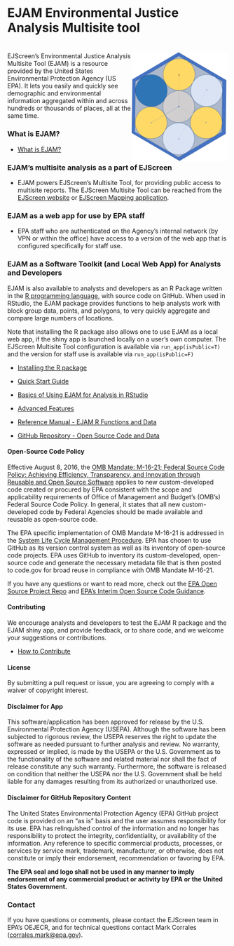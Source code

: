 EJAM Environmental Justice Analysis Multisite tool
================

# <img src="man/figures/favicon.png" align="right" width="220px"/>

<!-- README.md is generated from README.Rmd. Please edit Rmd not md  -->
<!-- badges: start -->
<!-- or we could comment out the badge 
&#10;[![Lifecycle: experimental](https://img.shields.io/badge/lifecycle-experimental-orange.svg)](https://lifecycle.r-lib.org/articles/stages.html#experimental)
 -->
<!-- badges: end -->

EJScreen’s Environmental Justice Analysis Multisite Tool (EJAM) is a
resource provided by the United States Environmental Protection Agency
(US EPA). It lets you easily and quickly see demographic and
environmental information aggregated within and across hundreds or
thousands of places, all at the same time.

### What is EJAM?

- [What is EJAM?](https://usepa.github.io/EJAM/articles/0_whatis.html)

### EJAM’s multisite analysis as a part of EJScreen

- EJAM powers EJScreen’s Multisite Tool, for providing public access to
  multisite reports. The EJScreen Multisite Tool can be reached from the
  [EJScreen website](https://www.epa.gov/ejscreen) or [EJScreen Mapping
  application](https://ejscreen.epa.gov/mapper/).

### EJAM as a web app for use by EPA staff

- EPA staff who are authenticated on the Agency’s internal network (by
  VPN or within the office) have access to a version of the web app that
  is configured specifically for staff use.

### EJAM as a Software Toolkit (and Local Web App) for Analysts and Developers

EJAM is also available to analysts and developers as an R Package
written in the [R programming language](https://www.r-project.org/),
with source code on GitHub. When used in RStudio, the EJAM package
provides functions to help analysts work with block group data, points,
and polygons, to very quickly aggregate and compare large numbers of
locations.

Note that installing the R package also allows one to use EJAM as a
local web app, if the shiny app is launched locally on a user’s own
computer. The EJScreen Multisite Tool configuration is available via
`run_app(isPublic=T)` and the version for staff use is available via
`run_app(isPublic=F)`

- [Installing the R
  package](https://usepa.github.io/EJAM/articles/1_installing.html)

- [Quick Start
  Guide](https://usepa.github.io/EJAM/articles/2_quickstart.html)

- [Basics of Using EJAM for Analysis in
  RStudio](https://usepa.github.io/EJAM/articles/3_analyzing.html)

- [Advanced
  Features](https://usepa.github.io/EJAM/articles/4_advanced.html)

- [Reference Manual - EJAM R Functions and
  Data](https://usepa.github.io/EJAM/articles/index.html)

- [GitHub Repository - Open Source Code and
  Data](https://usepa.github.io/EJAM/articles/1_installing.html)

#### Open-Source Code Policy

Effective August 8, 2016, the <a
href="https://obamawhitehouse.archives.gov/sites/default/files/omb/memoranda/2016/m_16_21.pdf"
class="uri" target="_blank" rel="noreferrer noopener">OMB Mandate:
M-16-21; Federal Source Code Policy: Achieving Efficiency, Transparency,
and Innovation through Reusable and Open Source Software</a> applies to
new custom-developed code created or procured by EPA consistent with the
scope and applicability requirements of Office of Management and
Budget’s (OMB’s) Federal Source Code Policy. In general, it states that
all new custom-developed code by Federal Agencies should be made
available and reusable as open-source code.

The EPA specific implementation of OMB Mandate M-16-21 is addressed in
the <a
href="https://www.epa.gov/irmpoli8/policy-procedures-and-guidance-system-life-cycle-management-slcm"
class="uri" target="_blank" rel="noreferrer noopener">System Life Cycle
Management Procedure</a>. EPA has chosen to use GitHub as its version
control system as well as its inventory of open-source code projects.
EPA uses GitHub to inventory its custom-developed, open-source code and
generate the necessary metadata file that is then posted to code.gov for
broad reuse in compliance with OMB Mandate M-16-21.

If you have any questions or want to read more, check out the
<a href="https://github.com/USEPA/open-source-projects" class="uri"
target="_blank" rel="noreferrer noopener">EPA Open Source Project
Repo</a> and <a
href="https://www.epa.gov/developers/open-source-software-and-epa-code-repository-requirements"
class="uri" target="_blank" rel="noreferrer noopener">EPA’s Interim Open
Source Code Guidance</a>.

#### Contributing

We encourage analysts and developers to test the EJAM R package and the
EJAM shiny app, and provide feedback, or to share code, and we welcome
your suggestions or contributions.

- [How to Contribute](https://usepa.github.io/EJAM/CONTRIBUTING.html)

#### License

By submitting a pull request or issue, you are agreeing to comply with a
waiver of copyright interest.

#### Disclaimer for App

This software/application has been approved for release by the U.S.
Environmental Protection Agency (USEPA). Although the software has been
subjected to rigorous review, the USEPA reserves the right to update the
software as needed pursuant to further analysis and review. No warranty,
expressed or implied, is made by the USEPA or the U.S. Government as to
the functionality of the software and related material nor shall the
fact of release constitute any such warranty. Furthermore, the software
is released on condition that neither the USEPA nor the U.S. Government
shall be held liable for any damages resulting from its authorized or
unauthorized use.

#### Disclaimer for GitHub Repository Content

The United States Environmental Protection Agency (EPA) GitHub project
code is provided on an “as is” basis and the user assumes responsibility
for its use. EPA has relinquished control of the information and no
longer has responsibility to protect the integrity, confidentiality, or
availability of the information. Any reference to specific commercial
products, processes, or services by service mark, trademark,
manufacturer, or otherwise, does not constitute or imply their
endorsement, recommendation or favoring by EPA.

**The EPA seal and logo shall not be used in any manner to imply
endorsement of any commercial product or activity by EPA or the United
States Government.**

### Contact

If you have questions or comments, please contact the EJScreen team in
EPA’s OEJECR, and for technical questions contact Mark Corrales
(corrales.mark@epa.gov).
